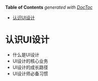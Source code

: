 <!-- START doctoc generated TOC please keep comment here to allow auto update -->
<!-- DON'T EDIT THIS SECTION, INSTEAD RE-RUN doctoc TO UPDATE -->
**Table of Contents**  *generated with [DocToc](https://github.com/thlorenz/doctoc)*

- [认识UI设计](#%E8%AE%A4%E8%AF%86ui%E8%AE%BE%E8%AE%A1)

<!-- END doctoc generated TOC please keep comment here to allow auto update -->

# 认识UI设计

- 什么是UI设计
- UI设计的核心业务
- UI设计的成长路径
- UI设计师必备习惯